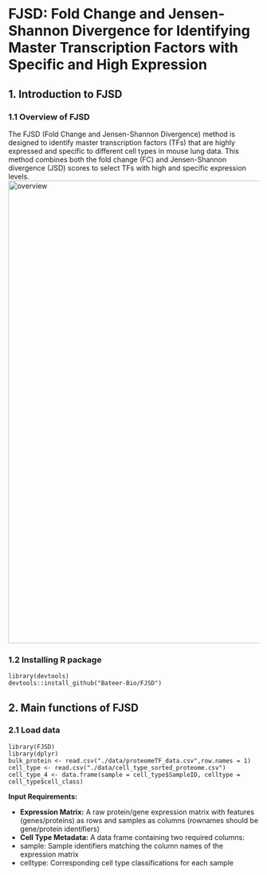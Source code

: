 # FJSD: Fold Change and Jensen-Shannon Divergence for Identifying Master Transcription Factors with Specific and High Expression
## 1.	Introduction to FJSD
### 1.1	Overview of FJSD
The FJSD (Fold Change and Jensen-Shannon Divergence) method is designed to identify master transcription factors (TFs) that are highly expressed and specific to different cell types in mouse lung data. This method combines both the fold change (FC) and Jensen-Shannon divergence (JSD) scores to select TFs with high and specific expression levels.
<img width="1974" height="929" alt="overview" src="https://github.com/user-attachments/assets/171b59f2-9e69-4958-b933-38acafcde8c1" />
### 1.2 Installing R package
```
library(devtools)
devtools::install_github("Bateer-Bio/FJSD")
```
## 2.	Main functions of FJSD
### 2.1 Load data
```
library(FJSD)
library(dplyr)
bulk_protein <- read.csv("./data/proteomeTF_data.csv",row.names = 1)
cell_type <- read.csv("./data/cell_type_sorted_proteome.csv")
cell_type_4 <- data.frame(sample = cell_type$SampleID, celltype = cell_type$cell_class)
```
**Input Requirements:​​**

- **​​Expression Matrix​​:** A raw protein/gene expression matrix with features (genes/proteins) as rows and samples as columns (rownames should be gene/protein identifiers)
- **​​Cell Type Metadata​​:** A data frame containing two required columns:
- sample: Sample identifiers matching the column names of the expression matrix
- celltype: Corresponding cell type classifications for each sample

